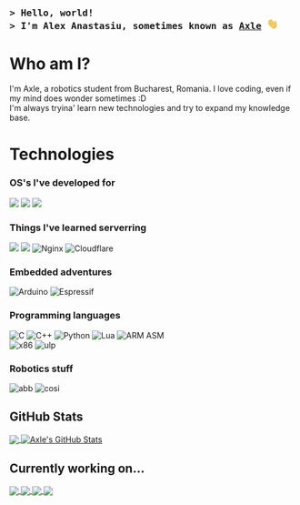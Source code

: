 <!-- Intro  -->
<h3 align="left">
        <samp>&gt; Hello, world!<br/> &gt; I'm Alex Anastasiu, sometimes known as
                <b><a target="_blank" href="https://alexanastasiu.com">Axle</a></b>
                <img src = "https://github.com/jtmaston/jtmaston/blob/c9268b22a1ab961fa650340e48401ce98a6a2347/assets/wave.gif" width = 20px> 
        </samp>
</h3>

# Who am I?
I'm Axle, a robotics student from Bucharest, Romania. I love coding, even if my mind does wonder sometimes :D <br/>
I'm always tryina' learn new technologies and try to expand my knowledge base.

# Technologies
### OS's I've developed for
![](https://img.shields.io/badge/Gentoo-54487A?style=for-the-badge&logo=gentoo&logoColor=white)
![](https://img.shields.io/badge/mac%20os-000000?style=for-the-badge&logo=apple&logoColor=white)
![](https://img.shields.io/badge/Fedora-294172?style=for-the-badge&logo=fedora&logoColor=white)
<br/>

### Things I've learned serverring
![](https://img.shields.io/badge/Wordpress-21759B?style=for-the-badge&logo=wordpress&logoColor=white)
![](https://img.shields.io/badge/Docker-informational?style=for-the-badge&logo=docker&logoColor=white)
![Nginx](https://img.shields.io/badge/nginx-%23009639.svg?style=for-the-badge&logo=nginx&logoColor=white)
![Cloudflare](https://img.shields.io/badge/Cloudflare-F38020?style=for-the-badge&logo=Cloudflare&logoColor=white)
<br/>

### Embedded adventures
![Arduino](https://img.shields.io/badge/-Arduino-00979D?style=for-the-badge&logo=Arduino&logoColor=white)
![Espressif](https://img.shields.io/badge/espressif-E7352C.svg?style=for-the-badge&logo=espressif&logoColor=white)

### Programming languages
![C](https://img.shields.io/badge/c-%2300599C.svg?style=for-the-badge&logo=c&logoColor=white)
![C++](https://img.shields.io/badge/c++-%2300599C.svg?style=for-the-badge&logo=c%2B%2B&logoColor=white)
![Python](https://img.shields.io/badge/python-3670A0?style=for-the-badge&logo=python&logoColor=ffdd54)
![Lua](https://img.shields.io/badge/Lua-2C2D72?style=for-the-badge&logo=lua&logoColor=white)
![ARM ASM](https://img.shields.io/badge/Assembly-ARM-0091BD.svg?style=for-the-badge&logo=Arm&logoColor=white)<br/>
![x86](https://img.shields.io/badge/Assembly-x86-0091BD.svg?style=for-the-badge&logo=intel&logoColor=white)
![ulp](https://img.shields.io/badge/Assembly-ULP-0091BD.svg?style=for-the-badge&logo=espressif&logoColor=white)

### Robotics stuff
![abb](https://img.shields.io/badge/ABB_RobotStudio-FF9E0F.svg?style=for-the-badge&logo=abbrobotstudio&logoColor=white)
![cosi](https://img.shields.io/badge/Cosimir_Professional-E60012.svg?style=for-the-badge&logo=mitsubishi&logoColor=white)

## GitHub Stats

<a href="https://github.com/jtmaston/jtmaston">
  <img align="center" src="https://github-readme-stats.vercel.app/api/top-langs/?username=jtmaston&hide=java,html,tex,javascript,css&title_color=ffffff&text_color=c9cacc&icon_color=2bbc8a&bg_color=1d1f21&langs_count=3" />
</a>
<a href="https://github.com/jtmaston/jtmaston">
  <img align="center" src="https://github-readme-stats.vercel.app/api?username=jtmaston&show_icons=true&line_height=27&count_private=true&title_color=ffffff&text_color=c9cacc&icon_color=2bbc8a&bg_color=1d1f21&rank_icon=github" alt="Axle's GitHub Stats" />
</a>

## Currently working on...
<a href="https://github.com/jtmaston/CIMPLC-Firmware">
  <img align="center" src="https://github-readme-stats.vercel.app/api/pin/?username=jtmaston&repo=CIMPLC-Firmware&title_color=ffffff&text_color=c9cacc&icon_color=2bbc8a&bg_color=1d1f21" />
</a>

<a href="https://github.com/jtmaston/CIMPLC-Hardware">
  <img align="center" src="https://github-readme-stats.vercel.app/api/pin/?username=jtmaston&repo=CIMPLC-Hardware&title_color=ffffff&text_color=c9cacc&icon_color=2bbc8a&bg_color=1d1f21" />
</a>   

<a href="https://github.com/jtmaston/PCA9555-ESP32">
  <img align="center" src="https://github-readme-stats.vercel.app/api/pin/?username=jtmaston&repo=PCA9555-ESP32&title_color=ffffff&text_color=c9cacc&icon_color=2bbc8a&bg_color=1d1f21" />
</a>

<a href="https://github.com/jtmaston/AT24-ESP32">
  <img align="center" src="https://github-readme-stats.vercel.app/api/pin/?username=jtmaston&repo=AT24-ESP32&title_color=ffffff&text_color=c9cacc&icon_color=2bbc8a&bg_color=1d1f21" />
</a>   
